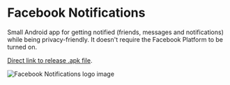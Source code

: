# Facebook Notifications

Small Android app for getting notified (friends, messages and notifications) while being privacy-friendly. It doesn't require the Facebook Platform to be turned on.

[Direct link to release .apk file](https://raw.githubusercontent.com/gsurrel/FacebookNotifications/master/FacebookNotifications-release.apk).

![Facebook Notifications logo image](https://raw.githubusercontent.com/gsurrel/FacebookNotifications/master/app/src/main/ic_launcher-web.png)
